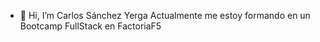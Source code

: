 - 👋 Hi, I’m Carlos Sánchez Yerga
Actualmente me estoy formando en un Bootcamp FullStack en FactoriaF5

<!---
Holapueblodev/Holapueblodev is a ✨ special ✨ repository because its `README.md` (this file) appears on your GitHub profile.
You can click the Preview link to take a look at your changes.
--->
